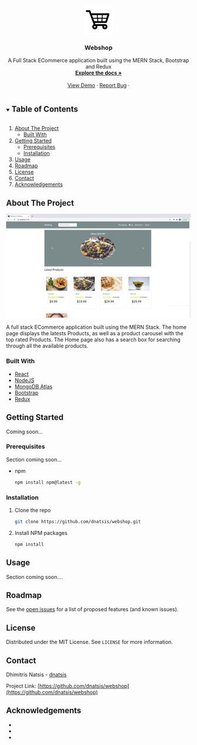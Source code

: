 <!-- PROJECT LOGO -->
<br />
<p align="center">
  <a href="https://github.com/dnatsis/webshop">
    <img src="uploads/shopping.png" alt="Logo" width="80" height="80">
  </a>

  <h3 align="center">Webshop</h3>

  <p align="center">
    A Full Stack ECommerce application built using the MERN Stack, Bootstrap and Redux
    <br />
    <a href="https://github.com/dnatsis/webshop"><strong>Explore the docs »</strong></a>
    <br />
    <br />
    <a href="https://github.com/dnatsis/webshop">View Demo</a>
    ·
    <a href="https://github.com/dnatsis/webshop/issues">Report Bug</a>
    ·
  </p>
</p>

<!-- TABLE OF CONTENTS -->
<details open="open">
  <summary><h2 style="display: inline-block">Table of Contents</h2></summary>
  <ol>
    <li>
      <a href="#about-the-project">About The Project</a>
      <ul>
        <li><a href="#built-with">Built With</a></li>
      </ul>
    </li>
    <li>
      <a href="#getting-started">Getting Started</a>
      <ul>
        <li><a href="#prerequisites">Prerequisites</a></li>
        <li><a href="#installation">Installation</a></li>
      </ul>
    </li>
    <li><a href="#usage">Usage</a></li>
    <li><a href="#roadmap">Roadmap</a></li>
    <li><a href="#license">License</a></li>
    <li><a href="#contact">Contact</a></li>
    <li><a href="#acknowledgements">Acknowledgements</a></li>
  </ol>
</details>

<!-- ABOUT THE PROJECT -->

## About The Project

![image](uploads/webshop.png)

A full stack ECommerce application built using the MERN Stack. The home page displays the latests Products,
as well as a product carousel with the top rated Products. The Home page also has a search box for searching through all the available products.

### Built With

- [React]()
- [NodeJS]()
- [MongoDB Atlas]()
- [Bootstrap]()
- [Redux]()

<!-- GETTING STARTED -->

## Getting Started

Coming soon...

### Prerequisites

Section coming soon...

- npm
  ```sh
  npm install npm@latest -g
  ```

### Installation

1. Clone the repo
   ```sh
   git clone https://github.com/dnatsis/webshop.git
   ```
2. Install NPM packages
   ```sh
   npm install
   ```

<!-- USAGE EXAMPLES -->

## Usage

Section coming soon....

<!-- ROADMAP -->

## Roadmap

See the [open issues](https://github.com/dnatsis/webshop/issues) for a list of proposed features (and known issues).

<!-- LICENSE -->

## License

Distributed under the MIT License. See `LICENSE` for more information.

<!-- CONTACT -->

## Contact

Dhimitris Natsis - [dnatsis](dnatsis@worcester.edu)

Project Link: [https://github.com/dnatsis/webshop](https://github.com/dnatsis/webshop)

<!-- ACKNOWLEDGEMENTS -->

## Acknowledgements

- []()
- []()
- []()
